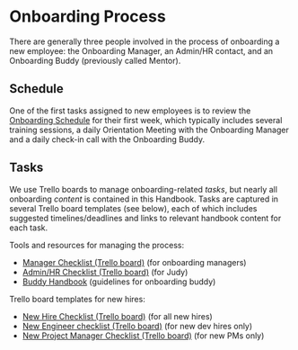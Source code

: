 # Onboarding Process

There are generally three people involved in the process of onboarding a new employee: the Onboarding Manager, an Admin/HR contact, and an Onboarding Buddy (previously called Mentor).

## Schedule

One of the first tasks assigned to new employees is to review the [Onboarding Schedule](../../01-welcome-to-civicactions/welcome.md#onboarding-process) for their first week, which typically includes several training sessions, a daily Orientation Meeting with the Onboarding Manager and a daily check-in call with the Onboarding Buddy.

## Tasks

We use Trello boards to manage onboarding-related _tasks_, but nearly all onboarding _content_ is contained in this Handbook. Tasks are captured in several Trello board templates (see below), each of which includes suggested timelines/deadlines and links to relevant handbook content for each task.

Tools and resources for managing the process:

- [Manager Checklist (Trello board)](https://trello.com/b/FOILJ0i6/template-onboarding-manager-checklist) (for onboarding managers)
- [Admin/HR Checklist (Trello board)](https://trello.com/b/RbC0clMU/template-onboarding-admin-hr-checklist-draft) (for Judy)
- [Buddy Handbook](../../01-welcome-to-civicactions/training/buddy-program.md) (guidelines for onboarding buddy)

Trello board templates for new hires:

- [New Hire Checklist (Trello board)](https://trello.com/b/sMn9YJcO/template-onboarding-new-hire-checklist) (for all new hires)
- [New Engineer checklist (Trello board)](https://trello.com/b/bQeKK90e/template-onboarding-dev-engineering-new-employee-checklist) (for new dev hires only)
- [New Project Manager Checklist (Trello board)](https://trello.com/b/KnmBekdC/template-onboarding-project-manager-new-employee-checklist-draft) (for new PMs only)
